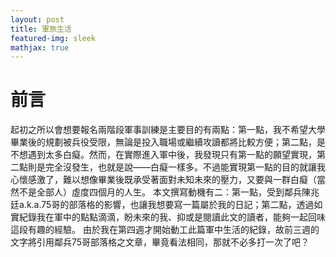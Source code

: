 ```yaml
---
layout: post
title: 軍旅生活
featured-img: sleek
mathjax: true
---
```


# 前言

起初之所以會想要報名兩階段軍事訓練是主要⽬的有兩點：第⼀點，我不希望⼤學畢業後的規劃被兵役受限，無論是投入職場或繼續攻讀都將比較⽅便；第⼆點，是不想遇到太多⽩癡。然⽽，在實際進入軍中後，我發現只有第⼀點的願望實現，第⼆點則是完全沒發⽣，也就是說——⽩癡⼀樣多。不過能實現第⼀點的⽬的就讓我⼼懷感激了，難以想像畢業後既承受著⾯對未知未來的壓⼒，⼜要與⼀群⽩癡（當然不是全部⼈）虛度四個⽉的⼈⽣。
本⽂撰寫動機有⼆：第⼀點，受到鄰兵陳兆廷a.k.a.75哥的部落格的影響，也讓我想要寫⼀篇屬於我的⽇記；第⼆點，透過如實紀錄我在軍中的點點滴滴，盼未來的我、抑或是閱讀此⽂的讀者，能夠⼀起回味這段有趣的經驗。
由於我在第四週才開始動⼯此篇軍中⽣活的紀錄，故前三週的⽂字將引⽤鄰兵75哥部落格之⽂章，畢竟看法相同，那就不必多打⼀次了吧？